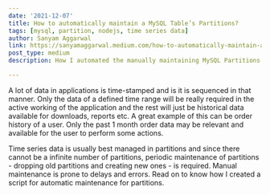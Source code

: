 ```yaml
---
date: '2021-12-07'
title: How to automatically maintain a MySQL Table’s Partitions?
tags: [mysql, partition, nodejs, time series data]
author: Sanyam Aggarwal
link: https://sanyamaggarwal.medium.com/how-to-automatically-maintain-a-mysql-tables-partitions-with-mysqlpartitionkeeper-f9923f973135
post_type: medium
description: How I automated the manually maintaining MySQL Partitions

---
```


A lot of data in applications is time-stamped and is it is sequenced in that manner. Only the data of a defined time range will be really required in the active working of the application and the rest will just be historical data available for downloads, reports etc. A great example of this can be order history of a user. Only the past 1 month order data may be relevant and available for the user to perform some actions.

Time series data is usually best managed in partitions and since there cannot be a infinite number of partitions, periodic maintenance of partitions - dropping old partitions and creating new ones - is required. Manual maintenance is prone to delays and errors. Read on to know how I created a script for automatic maintenance for partitions. 